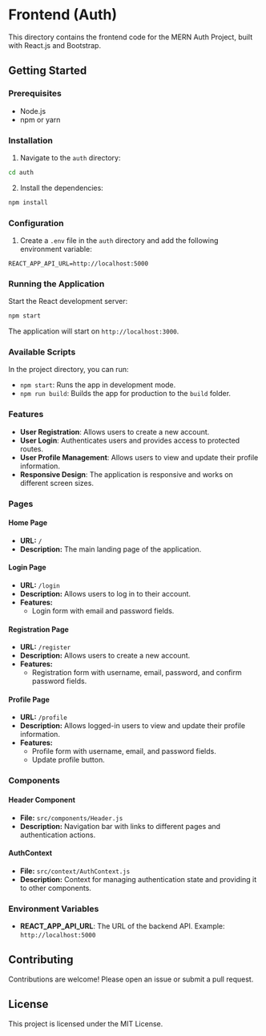 # Frontend (Auth)

This directory contains the frontend code for the MERN Auth Project, built with React.js and Bootstrap.

## Getting Started

### Prerequisites

- Node.js
- npm or yarn

### Installation

1. Navigate to the `auth` directory:
```sh
cd auth
```

2. Install the dependencies:
```sh
npm install
```

### Configuration

1. Create a `.env` file in the `auth` directory and add the following environment variable:

```env
REACT_APP_API_URL=http://localhost:5000
```

### Running the Application

Start the React development server:
```sh
npm start
```

The application will start on `http://localhost:3000`.


### Available Scripts

In the project directory, you can run:

- `npm start`: Runs the app in development mode.
- `npm run build`: Builds the app for production to the `build` folder.

### Features

- **User Registration**: Allows users to create a new account.
- **User Login**: Authenticates users and provides access to protected routes.
- **User Profile Management**: Allows users to view and update their profile information.
- **Responsive Design**: The application is responsive and works on different screen sizes.

### Pages

#### Home Page

- **URL:** `/`
- **Description:** The main landing page of the application.

#### Login Page

- **URL:** `/login`
- **Description:** Allows users to log in to their account.
- **Features:**
  - Login form with email and password fields.

#### Registration Page

- **URL:** `/register`
- **Description:** Allows users to create a new account.
- **Features:**
  - Registration form with username, email, password, and confirm password fields.

#### Profile Page

- **URL:** `/profile`
- **Description:** Allows logged-in users to view and update their profile information.
- **Features:**
  - Profile form with username, email, and password fields.
  - Update profile button.

### Components

#### Header Component

- **File:** `src/components/Header.js`
- **Description:** Navigation bar with links to different pages and authentication actions.

#### AuthContext

- **File:** `src/context/AuthContext.js`
- **Description:** Context for managing authentication state and providing it to other components.

### Environment Variables

- **REACT_APP_API_URL**: The URL of the backend API. Example: `http://localhost:5000`

## Contributing

Contributions are welcome! Please open an issue or submit a pull request.

## License

This project is licensed under the MIT License.
